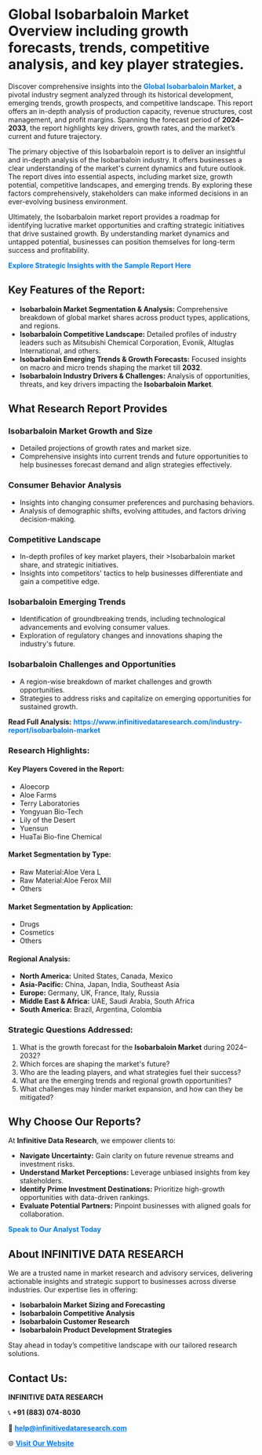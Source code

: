 <h1>Global Isobarbaloin Market Overview including growth forecasts, trends, competitive analysis, and key player strategies.</h1>
<p>
Discover comprehensive insights into the 
<a href="https://www.infinitivedataresearch.com/industry-report/isobarbaloin-market" rel="dofollow" style="color: #007BFF; text-decoration: none;"><strong>Global Isobarbaloin Market</strong></a>, a pivotal industry segment analyzed through its historical development, emerging trends, growth prospects, and competitive landscape. This report offers an in-depth analysis of production capacity, revenue structures, cost management, and profit margins. Spanning the forecast period of <strong>2024–2033</strong>, the report highlights key drivers, growth rates, and the market’s current and future trajectory.
</p>
<p>
The primary objective of this Isobarbaloin report is to deliver an insightful and in-depth analysis of the Isobarbaloin industry. It offers businesses a clear understanding of the market's current dynamics and future outlook. The report dives into essential aspects, including market size, growth potential, competitive landscapes, and emerging trends. By exploring these factors comprehensively, stakeholders can make informed decisions in an ever-evolving business environment.
</p>
<p>
Ultimately, the Isobarbaloin market report provides a roadmap for identifying lucrative market opportunities and crafting strategic initiatives that drive sustained growth. By understanding market dynamics and untapped potential, businesses can position themselves for long-term success and profitability.
</p>
<p>
<a href="https://www.infinitivedataresearch.com/request-sample/reportId=105616" style="color: #007BFF; text-decoration: none;"><strong>Explore Strategic Insights with the Sample Report Here</strong></a>
</p>

<h2>Key Features of the Report:</h2>
<ul>
<li><strong>Isobarbaloin Market Segmentation & Analysis:</strong> Comprehensive breakdown of global market shares across product types, applications, and regions.</li>
<li><strong>Isobarbaloin Competitive Landscape:</strong> Detailed profiles of industry leaders such as Mitsubishi Chemical Corporation, Evonik, Altuglas International, and others.</li>
<li><strong>Isobarbaloin Emerging Trends & Growth Forecasts:</strong> Focused insights on macro and micro trends shaping the market till <strong>2032</strong>.</li>
<li><strong>Isobarbaloin Industry Drivers & Challenges:</strong> Analysis of opportunities, threats, and key drivers impacting the <strong>Isobarbaloin Market</strong>.</li>
</ul>

<h2>What Research Report Provides</h2>
<h3>Isobarbaloin Market Growth and Size</h3>
<ul>
<li>Detailed projections of growth rates and market size.</li>
<li>Comprehensive insights into current trends and future opportunities to help businesses forecast demand and align strategies effectively.</li>
</ul>

<h3>Consumer Behavior Analysis</h3>
<ul>
<li>Insights into changing consumer preferences and purchasing behaviors.</li>
<li>Analysis of demographic shifts, evolving attitudes, and factors driving decision-making.</li>
</ul>

<h3>Competitive Landscape</h3>
<ul>
<li>In-depth profiles of key market players, their >Isobarbaloin market share, and strategic initiatives.</li>
<li>Insights into competitors' tactics to help businesses differentiate and gain a competitive edge.</li>
</ul>

<h3>Isobarbaloin Emerging Trends</h3>
<ul>
<li>Identification of groundbreaking trends, including technological advancements and evolving consumer values.</li>
<li>Exploration of regulatory changes and innovations shaping the industry's future.</li>
</ul>

<h3>Isobarbaloin Challenges and Opportunities</h3>
<ul>
<li>A region-wise breakdown of market challenges and growth opportunities.</li>
<li>Strategies to address risks and capitalize on emerging opportunities for sustained growth.</li>
</ul>
<p><strong>Read Full Analysis:</strong> <a href="https://www.infinitivedataresearch.com/industry-report/isobarbaloin-market" rel="dofollow" style="color: #007BFF; text-decoration: none;"><strong>https://www.infinitivedataresearch.com/industry-report/isobarbaloin-market</strong></a></p>
<h3>Research Highlights:</h3>
<h4>Key Players Covered in the Report:</h4>
<ul><li>Aloecorp</li><li>Aloe Farms</li><li>Terry Laboratories</li><li>Yongyuan Bio-Tech</li><li>Lily of the Desert</li><li>Yuensun</li><li>HuaTai Bio-fine Chemical</li></ul>
<h4>Market Segmentation by Type:</h4>
<ul><li>Raw Material:Aloe Vera L</li><li>Raw Material:Aloe Ferox Mill</li><li>Others</li></ul>
<h4>Market Segmentation by Application:</h4>
<ul><li>Drugs</li><li>Cosmetics</li><li>Others</li></ul>

<h4>Regional Analysis:</h4>
<ul>
<li><strong>North America:</strong> United States, Canada, Mexico</li>
<li><strong>Asia-Pacific:</strong> China, Japan, India, Southeast Asia</li>
<li><strong>Europe:</strong> Germany, UK, France, Italy, Russia</li>
<li><strong>Middle East & Africa:</strong> UAE, Saudi Arabia, South Africa</li>
<li><strong>South America:</strong> Brazil, Argentina, Colombia</li>
</ul>

<h3>Strategic Questions Addressed:</h3>
<ol>
<li>What is the growth forecast for the <strong>Isobarbaloin Market</strong> during 2024–2032?</li>
<li>Which forces are shaping the market's future?</li>
<li>Who are the leading players, and what strategies fuel their success?</li>
<li>What are the emerging trends and regional growth opportunities?</li>
<li>What challenges may hinder market expansion, and how can they be mitigated?</li>
</ol>

<h2>Why Choose Our Reports?</h2>
<p>At <strong>Infinitive Data Research</strong>, we empower clients to:</p>
<ul>
<li><strong>Navigate Uncertainty:</strong> Gain clarity on future revenue streams and investment risks.</li>
<li><strong>Understand Market Perceptions:</strong> Leverage unbiased insights from key stakeholders.</li>
<li><strong>Identify Prime Investment Destinations:</strong> Prioritize high-growth opportunities with data-driven rankings.</li>
<li><strong>Evaluate Potential Partners:</strong> Pinpoint businesses with aligned goals for collaboration.</li>
</ul>
<p><a href="https://www.infinitivedataresearch.com/industry-report/isobarbaloin-market" rel="dofollow" style="color: #007BFF; text-decoration: none;"><strong>Speak to Our Analyst Today</strong></a></p>

<h2>About INFINITIVE DATA RESEARCH</h2>
<p>We are a trusted name in market research and advisory services, delivering actionable insights and strategic support to businesses across diverse industries. Our expertise lies in offering:</p>
<ul>
<li><strong>Isobarbaloin Market Sizing and Forecasting</strong></li>
<li><strong>Isobarbaloin Competitive Analysis</strong></li>
<li><strong>Isobarbaloin Customer Research</strong></li>
<li><strong>Isobarbaloin Product Development Strategies</strong></li>
</ul>
<p>Stay ahead in today’s competitive landscape with our tailored research solutions.</p>

<h2>Contact Us:</h2>
<p><strong>INFINITIVE DATA RESEARCH</strong></p>
<p>📞 <strong>+91 (883) 074-8030</strong></p>
<p>📧 <strong><a href="mailto:help@infinitivedataresearch.com" style="color: #007BFF;">help@infinitivedataresearch.com</a></strong></p>
<p>🌐 <strong><a href="https://www.infinitivedataresearch.com" rel="dofollow" style="color: #007BFF;">Visit Our Website</a></strong></p>